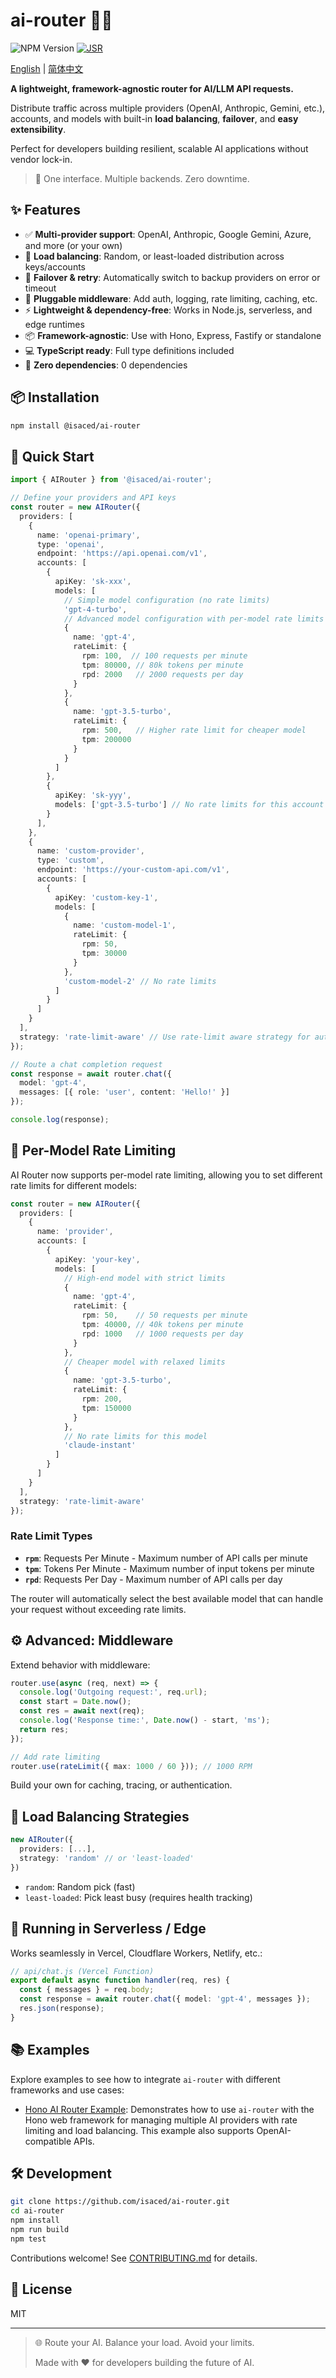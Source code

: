 # ai-router 🤖🔄

![NPM Version](https://img.shields.io/npm/v/%40isaced%2Fai-router) [![JSR](https://jsr.io/badges/@isaced/ai-router)](https://jsr.io/@isaced/ai-router)

[English](README.md) | [简体中文](README.zh-CN.md)

**A lightweight, framework-agnostic router for AI/LLM API requests.**

Distribute traffic across multiple providers (OpenAI, Anthropic, Gemini, etc.), accounts, and models with built-in **load balancing**, **failover**, and **easy extensibility**.

Perfect for developers building resilient, scalable AI applications without vendor lock-in.

> 🚀 One interface. Multiple backends. Zero downtime.

## ✨ Features

- ✅ **Multi-provider support**: OpenAI, Anthropic, Google Gemini, Azure, and more (or your own)
- 🔁 **Load balancing**: Random, or least-loaded distribution across keys/accounts
- 🛟 **Failover & retry**: Automatically switch to backup providers on error or timeout
- 🧩 **Pluggable middleware**: Add auth, logging, rate limiting, caching, etc.
- ⚡ **Lightweight & dependency-free**: Works in Node.js, serverless, and edge runtimes
- 📦 **Framework-agnostic**: Use with Hono, Express, Fastify or standalone
- 💻 **TypeScript ready**: Full type definitions included
- 🔄 **Zero dependencies**: 0 dependencies

## 📦 Installation

```bash
npm install @isaced/ai-router
```

## 🚀 Quick Start

```ts
import { AIRouter } from '@isaced/ai-router';

// Define your providers and API keys
const router = new AIRouter({
  providers: [
    {
      name: 'openai-primary',
      type: 'openai',
      endpoint: 'https://api.openai.com/v1',
      accounts: [
        {
          apiKey: 'sk-xxx',
          models: [
            // Simple model configuration (no rate limits)
            'gpt-4-turbo',
            // Advanced model configuration with per-model rate limits
            {
              name: 'gpt-4',
              rateLimit: {
                rpm: 100,  // 100 requests per minute
                tpm: 80000, // 80k tokens per minute
                rpd: 2000   // 2000 requests per day
              }
            },
            {
              name: 'gpt-3.5-turbo',
              rateLimit: {
                rpm: 500,   // Higher rate limit for cheaper model
                tpm: 200000
              }
            }
          ]
        },
        {
          apiKey: 'sk-yyy',
          models: ['gpt-3.5-turbo'] // No rate limits for this account
        }
      ],
    },
    {
      name: 'custom-provider',
      type: 'custom',
      endpoint: 'https://your-custom-api.com/v1',
      accounts: [
        {
          apiKey: 'custom-key-1',
          models: [
            {
              name: 'custom-model-1',
              rateLimit: {
                rpm: 50,
                tpm: 30000
              }
            },
            'custom-model-2' // No rate limits
          ]
        }
      ]
    }
  ],
  strategy: 'rate-limit-aware' // Use rate-limit aware strategy for automatic load balancing
});

// Route a chat completion request
const response = await router.chat({
  model: 'gpt-4',
  messages: [{ role: 'user', content: 'Hello!' }]
});

console.log(response);
```

## 🎯 Per-Model Rate Limiting

AI Router now supports per-model rate limiting, allowing you to set different rate limits for different models:

```ts
const router = new AIRouter({
  providers: [
    {
      name: 'provider',
      accounts: [
        {
          apiKey: 'your-key',
          models: [
            // High-end model with strict limits
            {
              name: 'gpt-4',
              rateLimit: {
                rpm: 50,    // 50 requests per minute
                tpm: 40000, // 40k tokens per minute
                rpd: 1000   // 1000 requests per day
              }
            },
            // Cheaper model with relaxed limits
            {
              name: 'gpt-3.5-turbo',
              rateLimit: {
                rpm: 200,
                tpm: 150000
              }
            },
            // No rate limits for this model
            'claude-instant'
          ]
        }
      ]
    }
  ],
  strategy: 'rate-limit-aware'
});
```

### Rate Limit Types

- **`rpm`**: Requests Per Minute - Maximum number of API calls per minute
- **`tpm`**: Tokens Per Minute - Maximum number of input tokens per minute  
- **`rpd`**: Requests Per Day - Maximum number of API calls per day

The router will automatically select the best available model that can handle your request without exceeding rate limits.

## ⚙️ Advanced: Middleware

Extend behavior with middleware:

```ts
router.use(async (req, next) => {
  console.log('Outgoing request:', req.url);
  const start = Date.now();
  const res = await next(req);
  console.log('Response time:', Date.now() - start, 'ms');
  return res;
});

// Add rate limiting
router.use(rateLimit({ max: 1000 / 60 })); // 1000 RPM
```

Build your own for caching, tracing, or authentication.

## 🔁 Load Balancing Strategies

```ts
new AIRouter({
  providers: [...],
  strategy: 'random' // or 'least-loaded'
})
```

- `random`: Random pick (fast)
- `least-loaded`: Pick least busy (requires health tracking)

## 🧪 Running in Serverless / Edge

Works seamlessly in Vercel, Cloudflare Workers, Netlify, etc.:

```ts
// api/chat.js (Vercel Function)
export default async function handler(req, res) {
  const { messages } = req.body;
  const response = await router.chat({ model: 'gpt-4', messages });
  res.json(response);
}
```

## 📚 Examples

Explore examples to see how to integrate `ai-router` with different frameworks and use cases:

- [Hono AI Router Example](./examples/hono-ai-router/): Demonstrates how to use `ai-router` with the Hono web framework for managing multiple AI providers with rate limiting and load balancing. This example also supports OpenAI-compatible APIs.

## 🛠️ Development

```bash
git clone https://github.com/isaced/ai-router.git
cd ai-router
npm install
npm run build
npm test
```

Contributions welcome! See [CONTRIBUTING.md](CONTRIBUTING.md) for details.


## 📄 License

MIT

---

> 🌐 Route your AI. Balance your load. Avoid your limits.
>
> Made with ❤️ for developers building the future of AI.

